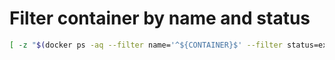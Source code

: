 # Filter container by name and status
```bash
[ -z "$(docker ps -aq --filter name='^${CONTAINER}$' --filter status=exited --filter status=created)" ] || docker start ${CONTAINER}
```